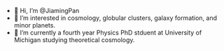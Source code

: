 - 👋 Hi, I’m @JiamingPan
- 👀 I’m interested in cosmology, globular clusters, galaxy formation, and minor planets.
- 🌱 I’m currently a fourth year Physics PhD stduent at University of Michigan studying theoretical cosmology.

<!---
JiamingPan/JiamingPan is a ✨ special ✨ repository because its `README.md` (this file) appears on your GitHub profile.
You can click the Preview link to take a look at your changes.
--->
